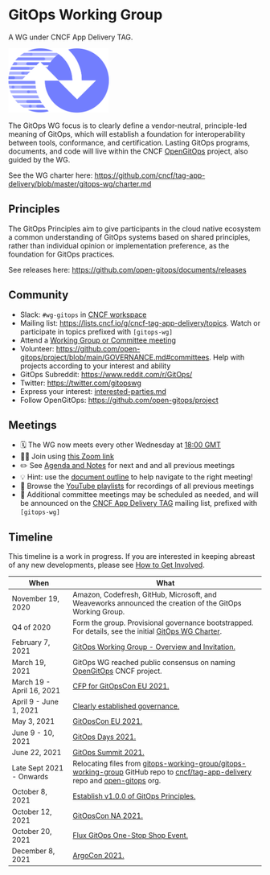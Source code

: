 # GitOps Working Group

A WG under CNCF App Delivery TAG.

<!-- markdownlint-disable MD033 -->
<p><img src="https://raw.githubusercontent.com/gitops-working-group/gitops-working-group/main/assets/logos/GWG/icon/color/gitopswg-icon-color.svg" alt="GitOps Working Group logo icon color" width="200"></p>

The GitOps WG focus is to clearly define a vendor-neutral, principle-led meaning of GitOps, which will establish a foundation for interoperability between tools, conformance, and certification.
Lasting GitOps programs, documents, and code will live within the CNCF [OpenGitOps](https://github.com/open-gitops) project, also guided by the WG.

See the WG charter here: <https://github.com/cncf/tag-app-delivery/blob/master/gitops-wg/charter.md>

## Principles

The GitOps Principles aim to give participants in the cloud native ecosystem a common understanding of GitOps systems based on shared principles, rather than individual opinion or implementation preference, as the foundation for GitOps practices.

See releases here: <https://github.com/open-gitops/documents/releases>

## Community

- Slack: `#wg-gitops` in [CNCF workspace](https://slack.cncf.io/)
- Mailing list: <https://lists.cncf.io/g/cncf-tag-app-delivery/topics>. Watch or participate in topics prefixed with `[gitops-wg]`
- Attend a [Working Group or Committee meeting](#meetings)
- Volunteer: <https://github.com/open-gitops/project/blob/main/GOVERNANCE.md#committees>. Help with projects according to your interest and ability
- GitOps Subreddit: <https://www.reddit.com/r/GitOps/>
- Twitter: <https://twitter.com/gitopswg>
- Express your interest: [interested-parties.md](./interested-parties.md)
- Follow OpenGitOps: <https://github.com/open-gitops/project>

## Meetings

- 🗓 The WG now meets every other Wednesday at [18:00 GMT](https://greenwichmeantime.com/time-gadgets/time-zone-converter/)
- 👩‍💻 Join using [this Zoom link](https://zoom.us/j/93779536510?pwd=TEFzbGRzREI3MVlkZmluemVkMEhHdz09)
- ✏️ See [Agenda and Notes](https://docs.google.com/document/d/1hxifmCdOV5_FbKloDJRWZQHq0ge-trXJKF-BgV4wHVk/) for next and and all previous meetings
- 💡 Hint: use the [document outline](https://support.google.com/docs/answer/6367684) to help navigate to the right meeting!
- 📼 Browse the [YouTube playlists](https://www.youtube.com/channel/UCI6iqYuuI4gZuOCZaks5i1g/playlists) for recordings of all previous meetings
- 📧 Additional committee meetings may be scheduled as needed, and will be announced on the [CNCF App Delivery TAG](https://github.com/cncf/tag-app-delivery) mailing list, prefixed with `[gitops-wg]`

## Timeline

This timeline is a work in progress.
If you are interested in keeping abreast of any new developments, please see [How to Get Involved](https://opengitops.dev/get-involved/).

| When                      | What                                                                                                                                                                                                                          |
| ------------------------- | ----------------------------------------------------------------------------------------------------------------------------------------------------------------------------------------------------------------------------- |
| November 19, 2020         | Amazon, Codefresh, GitHub, Microsoft, and Weaveworks announced the creation of the GitOps Working Group.                                                                                                                      |
| Q4 of 2020                | Form the group. Provisional governance bootstrapped. For details, see the initial [GitOps WG Charter](https://docs.google.com/document/d/11EZfvB2FFI837nMmArnyv-wizsIJvc-4_xdgfoUXF4o/view).                                  |
| February 7, 2021          | [GitOps Working Group - Overview and Invitation.](https://archive.fosdem.org/2021/schedule/event/gitops_working_group/)                                                                                                       |
| March 19, 2021            | GitOps WG reached public consensus on naming [OpenGitOps](https://github.com/open-gitops/project) CNCF project.                                                                                                               |
| March 19 - April 16, 2021 | [CFP for GitOpsCon EU 2021.](https://docs.google.com/forms/d/e/1FAIpQLSeNahDbiEolx6WZmtxx4L65qmq7pZTX86nQAltq2uC12tCQYg/viewform)                                                                                             |
| April 9 - June 1, 2021    | [Clearly established governance.](https://github.com/gitops-working-group/gitops-working-group/pull/125)                                                                                                                      |
| May 3, 2021               | [GitOpsCon EU 2021.](https://www.youtube.com/playlist?list=PLXOML2VBdIo7xEp8Bo9kFB-d6tTlHK5Fk)                                                                                                                                |
| June 9 - 10, 2021         | [GitOps Days 2021.](https://www.youtube.com/playlist?list=PL9lTuCFNLaD3bglbKKia5ELAoutBupygT)                                                                                                                                 |
| June 22, 2021             | [GitOps Summit 2021.](https://www.youtube.com/playlist?list=PL2KXbZ9-EY9TRND2YHxordGt8pOw5r45R)                                                                                                                               |
| Late Sept 2021 - Onwards  | Relocating files from [gitops-working-group/gitops-working-group](https://github.com/gitops-working-group/gitops-working-group) GitHub repo to [cncf/tag-app-delivery](https://github.com/cncf/tag-app-delivery) repo and [open-gitops](https://github.com/open-gitops) org. |
| October 8, 2021           | [Establish v1.0.0 of GitOps Principles.](https://github.com/open-gitops/documents/commit/d36cde829c6ef2c7e5cab662ab98a7173a591a49#diff-3ccada1969baf036efeb995c3b21539c68247d55453e8d748305d12f9a359b22)                      |
| October 12, 2021          | [GitOpsCon NA 2021.](https://www.youtube.com/playlist?list=PLj6h78yzYM2O_aoiru-ZeyVT0VHdWglfZ)                                                                                                                                |
| October 20, 2021          | [Flux GitOps One-Stop Shop Event.](https://fluxcd.io/blog/2021/11/november-2021-update/#gitops-one-stop-shop-event)                                                                                                           |
| December 8, 2021          | [ArgoCon 2021.](https://argoproj.github.io/argocon21/)                                                                                                                                                                        |
